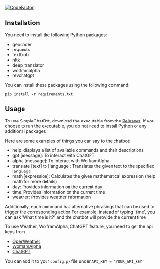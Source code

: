 [![CodeFactor](https://www.codefactor.io/repository/github/mafarit/simplechatbot/badge)](https://www.codefactor.io/repository/github/mafarit/simplechatbot)
## Installation

You need to install the following Python packages:
- geocoder
- requests
- textblob
- nltk
- deep_translator
- wolframalpha
- revchatgpt

You can install these packages using the following command:
```
pip install -r requirements.txt
```
## Usage

To use SimpleChatBot, download the executable from the [Releases](https://github.com/MafariT/SimpleChatBot/releases/latest). If you choose to run the executable, you do not need to install Python or any additional packages.

Here are some examples of things you can say to the chatbot:

- help: displays a list of available commands and their descriptions
- gpt [message]: To interact with ChatGPT
- alpha [message]: To interact with WolframAlpha
- translate [text] to [language]: Translates the given text to the specified language
- math [expression]: Calculates the given mathematical expression (help math for more details)
- day: Provides information on the current day
- time: Provides information on the current time
- weather: Provides weather information

        
Additionally, each command has alternative phrasings that can be used to trigger the corresponding action
For example, instead of typing 'time', you can ask 'What time is it?' and the chatbot will provide the current time

To use Weather, WolframAlpha, ChatGPT feature, you need to get the api keys from
- [OpenWeather](https://openweathermap.org/)
- [WolframAlpha](https://products.wolframalpha.com/api/)
- [ChatGPT](https://platform.openai.com/account/api-keys)

You can add it to your ```config.py``` file under ```API_KEY = 'YOUR_API_KEY'```
